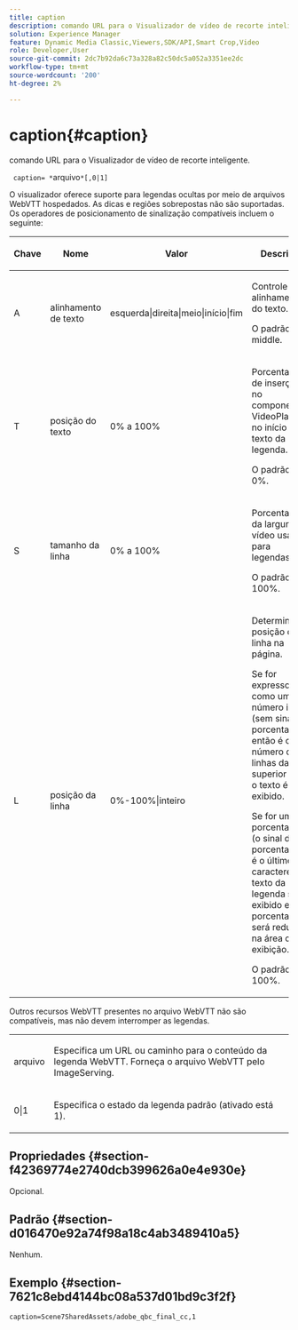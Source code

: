 ```yaml
---
title: caption
description: comando URL para o Visualizador de vídeo de recorte inteligente.
solution: Experience Manager
feature: Dynamic Media Classic,Viewers,SDK/API,Smart Crop,Video
role: Developer,User
source-git-commit: 2dc7b92da6c73a328a82c50dc5a052a3351ee2dc
workflow-type: tm+mt
source-wordcount: '200'
ht-degree: 2%

---
```


# caption{#caption}

comando URL para o Visualizador de vídeo de recorte inteligente.

` caption= *`arquivo`*[,0|1]`

O visualizador oferece suporte para legendas ocultas por meio de arquivos WebVTT hospedados. As dicas e regiões sobrepostas não são suportadas. Os operadores de posicionamento de sinalização compatíveis incluem o seguinte:

<table id="table_62D89A06EC9E4E7983D1F26A2C85A621"> 
 <thead> 
  <tr> 
   <th colname="col1" class="entry"> <p>Chave </p> </th> 
   <th colname="col2" class="entry"> <p>Nome </p> </th> 
   <th colname="col3" class="entry"> <p>Valor </p> </th> 
   <th colname="col4" class="entry"> <p>Descrição </p> </th> 
  </tr>
 </thead>
 <tbody> 
  <tr> 
   <td colname="col1"> <p> A </p> </td> 
   <td colname="col2"> <p>alinhamento de texto </p> </td> 
   <td colname="col3"> <p><span class="codeph"> esquerda|direita|meio|início|fim</span> </p> </td> 
   <td colname="col4"> <p> Controle o alinhamento do texto. </p> <p>O padrão é <span class="codeph"> middle</span>. </p> </td> 
  </tr> 
  <tr> 
   <td colname="col1"> <p>T </p> </td> 
   <td colname="col2"> <p>posição do texto </p> </td> 
   <td colname="col3"> <p> 0% a 100% </p> </td> 
   <td colname="col4"> <p> Porcentagem de inserção no componente VideoPlayer no início do texto da legenda. </p> <p>O padrão é 0%. </p> </td> 
  </tr> 
  <tr> 
   <td colname="col1"> <p>S </p> </td> 
   <td colname="col2"> <p>tamanho da linha </p> </td> 
   <td colname="col3"> <p> 0% a 100% </p> </td> 
   <td colname="col4"> <p> Porcentagem da largura do vídeo usada para legendas. </p> <p>O padrão é 100%. </p> </td> 
  </tr> 
  <tr> 
   <td colname="col1"> <p>L </p> </td> 
   <td colname="col2"> <p>posição da linha </p> </td> 
   <td colname="col3"> <p> 0%-100%|inteiro </p> </td> 
   <td colname="col4"> <p> Determina a posição da linha na página. </p> <p>Se for expresso como um número inteiro (sem sinal de porcentagem), então é o número de linhas da parte superior onde o texto é exibido. </p> <p>Se for uma porcentagem (o sinal de porcentagem é o último caractere), o texto da legenda será exibido e essa porcentagem será reduzida na área de exibição. </p> <p>O padrão é 100%. </p> </td> 
  </tr> 
 </tbody> 
</table>

Outros recursos WebVTT presentes no arquivo WebVTT não são compatíveis, mas não devem interromper as legendas.

<table id="table_A5BB1C08DA4B425DBD0356C7D3693E75"> 
 <tbody> 
  <tr> 
   <td colname="col1"> <p><span class="codeph"><span class="varname"> arquivo</span></span> </p> </td> 
   <td colname="col2"> <p> Especifica um URL ou caminho para o conteúdo da legenda WebVTT. Forneça o arquivo WebVTT pelo ImageServing. </p> </td> 
  </tr> 
  <tr> 
   <td colname="col1"> <p><span class="codeph"> 0|1</span> </p> </td> 
   <td colname="col2"> <p> Especifica o estado da legenda padrão (ativado está <span class="codeph"> 1</span>). </p> </td> 
  </tr> 
 </tbody> 
</table>

## Propriedades {#section-f42369774e2740dcb399626a0e4e930e}

Opcional.

## Padrão {#section-d016470e92a74f98a18c4ab3489410a5}

Nenhum.

## Exemplo {#section-7621c8ebd4144bc08a537d01bd9c3f2f}

```
caption=Scene7SharedAssets/adobe_qbc_final_cc,1
```
